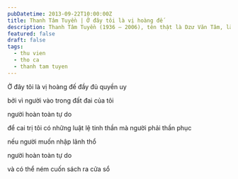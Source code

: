 ```yaml
---
pubDatetime: 2013-09-22T10:00:00Z
title: Thanh Tâm Tuyền | Ở đây tôi là vị hoàng đế
description: Thanh Tâm Tuyền (1936 – 2006), tên thật là Dzư Văn Tâm, là một nhà thơ, nhà văn người Việt nổi tiếng, được biết đến với những cách tân thơ ca táo bạo.
featured: false
draft: false
tags:
  - thu vien
  - tho ca
  - thanh tam tuyen
---
```


Ở đây tôi là vị hoàng đế đầy đủ quyền uy

bởi vì người vào trong đất đai của tôi

người hoàn toàn tự do

để cai trị tôi có những luật lệ tinh thần mà người phải thần phục

nếu người muốn nhập lãnh thổ

người hoàn toàn tự do

và có thể ném cuốn sách ra cửa sổ
